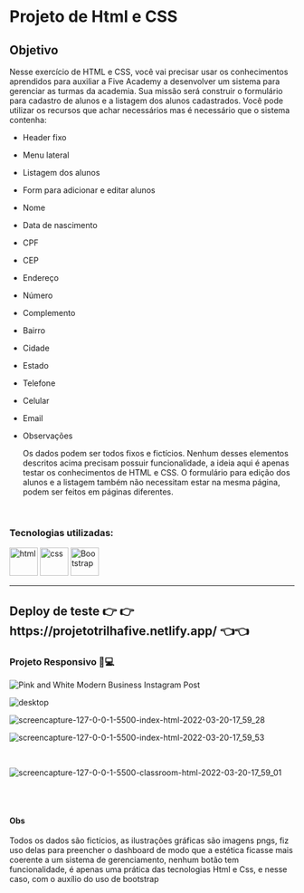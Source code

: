 <h1>Projeto de Html e CSS</h1>

<h2>Objetivo</h2>

  Nesse exercício de HTML e CSS, você vai precisar usar os conhecimentos aprendidos para auxiliar a Five Academy a desenvolver um sistema para gerenciar as turmas da academia.
Sua missão será construir o formulário para cadastro de alunos e a listagem dos alunos cadastrados.
Você pode utilizar os recursos que achar necessários mas é necessário que o sistema  contenha:

- Header fixo 
- Menu lateral
- Listagem dos alunos
- Form para adicionar e editar alunos
- Nome
- Data de nascimento
- CPF
- CEP
- Endereço
- Número
- Complemento
- Bairro
- Cidade
- Estado
- Telefone
- Celular
- Email
- Observações

  Os dados podem ser todos fixos e fictícios. Nenhum desses elementos descritos acima precisam possuir funcionalidade, a ideia aqui é apenas testar os conhecimentos de HTML e CSS. 
O formulário para edição dos alunos e a listagem também não necessitam estar na mesma página, podem ser feitos em páginas diferentes.

<br>
<h3>Tecnologias utilizadas:</h3>
<div style="display=inline-block">
   <img src="https://cdn.iconscout.com/icon/free/png-64/html5-2038876-1720089.png" alt="html"width="50px" height="50px" >
   <img src="https://cdn.jsdelivr.net/gh/devicons/devicon/icons/css3/css3-original-wordmark.svg" alt="css" width="50px" height="50px" >
  <img src="https://cdn.jsdelivr.net/gh/devicons/devicon/icons/bootstrap/bootstrap-plain-wordmark.svg" alt="Bootstrap" width="50px" height="50px" >
 </div>
<hr>
<h2>Deploy de teste 👉 👉 https://projetotrilhafive.netlify.app/ 👈👈</h2>

<h3>Projeto Responsivo 📱💻</h3>

![Pink and White Modern Business Instagram Post](https://user-images.githubusercontent.com/84424883/159185646-ab960938-f105-4157-8eea-ceb48806bd2b.png)
<br>

![desktop](https://user-images.githubusercontent.com/84424883/159185669-095fdbca-e5b1-443f-a8cb-094b58aee2ed.png)
<br>

![screencapture-127-0-0-1-5500-index-html-2022-03-20-17_59_28](https://user-images.githubusercontent.com/84424883/159185746-41b1593d-8dfe-4f16-b706-a3f6ee2bcabd.png)
<br>

![screencapture-127-0-0-1-5500-index-html-2022-03-20-17_59_53](https://user-images.githubusercontent.com/84424883/159185751-de467063-c6f7-490f-869e-79f170600bda.png)


<br>


![screencapture-127-0-0-1-5500-classroom-html-2022-03-20-17_59_01](https://user-images.githubusercontent.com/84424883/159185758-b9b53528-2b4f-41f2-8d1e-7a4f1daa2de7.png)

<br><br>
<h4>Obs</h4>
<p>Todos os dados são fictícios, as ilustrações gráficas são imagens pngs, fiz uso delas para preencher o dashboard de modo que a estética ficasse mais coerente a um sistema de gerenciamento, nenhum botão tem funcionalidade, é apenas uma prática das tecnologias Html e Css, e nesse caso, com o auxílio do uso de bootstrap</p>












